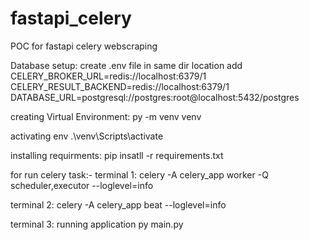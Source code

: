 # fastapi_celery
POC for fastapi celery webscraping

Database setup:
 create .env file in same dir location
 add 
  CELERY_BROKER_URL=redis://localhost:6379/1
  CELERY_RESULT_BACKEND=redis://localhost:6379/1
  DATABASE_URL=postgresql://postgres:root@localhost:5432/postgres
  
creating Virtual Environment:
py -m venv venv

activating env
.\venv\Scripts\activate

installing requirments:
pip insatll -r requirements.txt

for run celery task:-
terminal 1:
  celery -A celery_app worker -Q scheduler,executor --loglevel=info 

terminal 2:
  celery -A celery_app beat --loglevel=info

terminal 3: running application
  py main.py 
